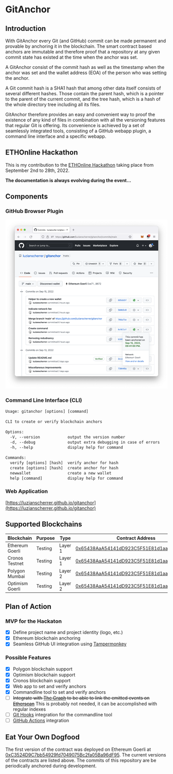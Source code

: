 # GitAnchor

## Introduction

With GitAnchor every Git (and GitHub) commit can be made permanent and provable by anchoring it in the blockchain. The smart contract based anchors are immutable and therefore proof that a repository at any given commit state has existed at the time when the anchor was set.

A GitAnchor consist of the commit hash as well as the timestamp when the anchor was set and the wallet address (EOA) of the person who was setting the anchor.

A Git commit hash is a SHA1 hash that among other data itself consists of several different hashes. Those contain the parent hash, which is a pointer to the parent of the current commit, and the tree hash, which is a hash of the whole directory tree including all its files. 

GitAnchor therefore provides an easy and convenient way to proof the existence of any kind of files in combination with all the versioning features that regular Git is offering. Its convenience is achieved by a set of seamlessly integrated tools, consisting of a GitHub webapp plugin, a command line interface and a specific webapp.

## ETHOnline Hackathon

This is my contribution to the [ETHOnline Hackathon](https://online.ethglobal.com) taking place from September 2nd to 28th, 2022. 

**The documentation is always evolving during the event...**

## Components

### GitHub Browser Plugin

![Screenshot of the Github Plug-In](/assets/screenshots/github-plugin.png?raw=true "Github plug-in connected to Ethereum Goerli")

### Command Line Interface (CLI)

```
Usage: gitanchor [options] [command]

CLI to create or verify blockchain anchors

Options:
  -V, --version            output the version number
  -d, --debug              output extra debugging in case of errors
  -h, --help               display help for command

Commands:
  verify [options] [hash]  verify anchor for hash
  create [options] [hash]  create anchor for hash
  newwallet                create a new wallet
  help [command]           display help for command
```

### Web Application

[https://luzianscherrer.github.io/gitanchor](https://luzianscherrer.github.io/gitanchor)

## Supported Blockchains

| Blockchain | Purpose | Type | Contract Address |
|-|-|-|-|
| Ethereum Goerli | Testing | Layer 1 | [0x65438AaA54141dD923C5F51E81d1aaD11daF3558](https://goerli.etherscan.io/address/0x65438AaA54141dD923C5F51E81d1aaD11daF3558#code)
| Cronos Testnet | Testing | Layer 1 | [0x65438AaA54141dD923C5F51E81d1aaD11daF3558](https://testnet.cronoscan.com/address/0x65438AaA54141dD923C5F51E81d1aaD11daF3558#code)
| Polygon Mumbai | Testing | Layer 2 | [0x65438AaA54141dD923C5F51E81d1aaD11daF3558](https://mumbai.polygonscan.com/address/0x65438AaA54141dD923C5F51E81d1aaD11daF3558#code)
| Optimism Goerli | Testing | Layer 2 | [0x65438AaA54141dD923C5F51E81d1aaD11daF3558](https://goerli-optimism.etherscan.io/address/0x65438AaA54141dD923C5F51E81d1aaD11daF3558#code)

## Plan of Action

### MVP for the Hackaton

- [x] Define project name and project identity (logo, etc.)
- [x] Ethereum blockchain anchoring
- [x] Seamless GitHub UI integration using [Tampermonkey](https://www.tampermonkey.net)

### Possible Features

- [x] Polygon blockchain support
- [x] Optimism blockchain support
- [x] Cronos blockchain support
- [x] Web app to set and verify anchors
- [x] Commandline tool to set and verify anchors
- [ ] ~~Integrate with [The Graph](https://thegraph.com/) to be able to link the emitted events on [Etherscan](https://etherscan.io)~~ This is probably not needed, it can be accomplished with regular indexes
- [ ] [Git Hooks](https://git-scm.com/book/en/v2/Customizing-Git-Git-Hooks) integration for the commandline tool
- [ ] [GitHub Actions](https://github.com/features/actions) integration

## Eat Your Own Dogfood

The first version of the contract was deployed on Ethereum Goerli at [0xC3524D9C7bb54929fd7049075Bc2fa05Ba96dF95](https://goerli.etherscan.io/address/0xC3524D9C7bb54929fd7049075Bc2fa05Ba96dF95). The current versions of the contracts are listed above. The commits of this repository are be periodically anchored during development.
